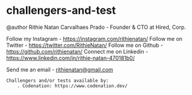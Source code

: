 # challengers-and-test

@author Rithie Natan Carvalhaes Prado - Founder & CTO at Hired, Corp.

Follow my Instagram    - https://instagram.com/rithienatan/
Follow me on Twitter   - https://twitter.com/RithieNatan/
Follow me on Github    - https://github.com/rithienatan/
Connect me on Linkedin - https://www.linkedin.com/in/rithie-natan-470181b0/

Send me an email       - rithienatan@gmail.com
    
    Challengers and/or tests available by:
        . Codenation: https://www.codenation.dev/

